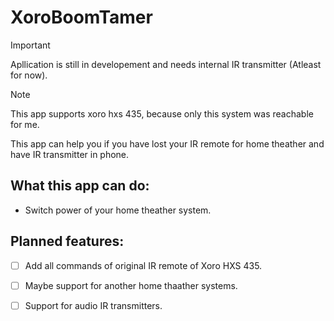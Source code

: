 # XoroBoomTamer

> [!IMPORTANT]
> Apllication is still in developement and needs internal IR transmitter (Atleast for now).

> [!NOTE]
> This app supports xoro hxs 435, because only this system was reachable for me.

This app can help you if you have lost your IR remote for home theather and have IR transmitter in phone.

## What this app can do:
- Switch power of your home theather system.

## Planned features:
- [ ] Add all commands of original IR remote of Xoro HXS 435.
- [ ] Maybe support for another home thaather systems.
- [ ] Support for audio IR transmitters.

 
